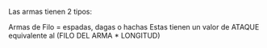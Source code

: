 <!-- Armas -->
Las armas tienen 2 tipos:

Armas de Filo = espadas, dagas o hachas             Estas tienen un valor de ATAQUE equivalente al (FILO DEL ARMA * LONGITUD)
<!-- (La longitud de las armas de filo se mide en centímetros y su filo es un número entre 0 y 1.) -->

